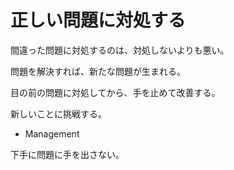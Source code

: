 # 正しい問題に対処する

間違った問題に対処するのは、対処しないよりも悪い。

問題を解決すれば、新たな問題が生まれる。

目の前の問題に対処してから、手を止めて改善する。

新しいことに挑戦する。

- Management

下手に問題に手を出さない。
